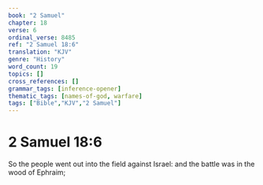 ```yaml
---
book: "2 Samuel"
chapter: 18
verse: 6
ordinal_verse: 8485
ref: "2 Samuel 18:6"
translation: "KJV"
genre: "History"
word_count: 19
topics: []
cross_references: []
grammar_tags: [inference-opener]
thematic_tags: [names-of-god, warfare]
tags: ["Bible","KJV","2 Samuel"]
---
```


# 2 Samuel 18:6

So the people went out into the field against Israel: and the battle was in the wood of Ephraim;
